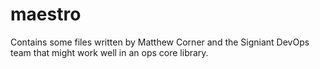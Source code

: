 # maestro

Contains some files written by Matthew Corner and the Signiant DevOps team that might work well in an ops core library.
